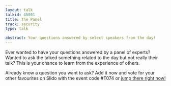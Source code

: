 ```yaml
---
layout: talk
talkid: 45001
title: The Panel
track: security
type: talk

abstract: Your questions answered by select speakers from the day!
---
```

Ever wanted to have your questions answered by a panel of experts? Wanted to ask the talked something related to the day but not really their talk? This is your chance to learn from the experience of others.

Already know a question you want to ask? Add it now and vote for your other favourites on Slido with the event code #T074 or <a href="https://app2.sli.do/event/crnuoyfa/questions" target="_blank">jump there right now!</a>

